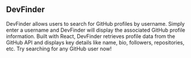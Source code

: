 ## DevFinder

DevFinder allows users to search for GitHub profiles by username. Simply enter a username and DevFinder will display the associated GitHub profile information. Built with React, DevFinder retrieves profile data from the GitHub API and displays key details like name, bio, followers, repositories, etc. Try searching for any GitHub user now!
